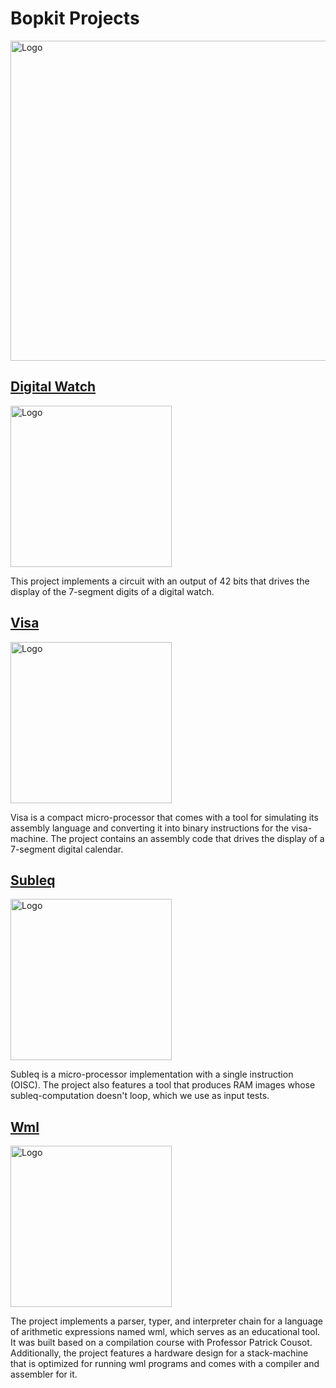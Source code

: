 # Bopkit Projects

<p>
  <img
    src="../../assets/image/bopkit-projects.png?raw=true"
    width='512'
    alt="Logo"
  />
</p>

## [Digital Watch](digital-watch/)

<p>
  <img
    src="../../assets/image/digital-watch.png?raw=true"
    width='258'
    alt="Logo"
  />
</p>

This project implements a circuit with an output of 42 bits that drives the
display of the 7-segment digits of a digital watch.

## [Visa](visa/)

<p>
  <img
    src="../../assets/image/bopkit-visa.png?raw=true"
    width='258'
    alt="Logo"
  />
</p>

Visa is a compact micro-processor that comes with a tool for simulating its
assembly language and converting it into binary instructions for the
visa-machine. The project contains an assembly code that drives the display of a
7-segment digital calendar.

## [Subleq](subleq/)

<p>
  <img
    src="../../assets/image/bopkit-subleq.png?raw=true"
    width='258'
    alt="Logo"
  />
</p>

Subleq is a micro-processor implementation with a single instruction (OISC). The
project also features a tool that produces RAM images whose subleq-computation
doesn't loop, which we use as input tests.

## [Wml](wml/)

<p>
  <img
    src="../../assets/image/bopkit-wml.png?raw=true"
    width='258'
    alt="Logo"
  />
</p>

The project implements a parser, typer, and interpreter chain for a language of
arithmetic expressions named wml, which serves as an educational tool. It was
built based on a compilation course with Professor Patrick Cousot. Additionally,
the project features a hardware design for a stack-machine that is optimized for
running wml programs and comes with a compiler and assembler for it.
